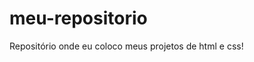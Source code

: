 # meu-repositorio
 Repositório onde eu coloco meus projetos de html e css!

<a href="https://flokinn.github.io/meu-repositorio/treinos/">